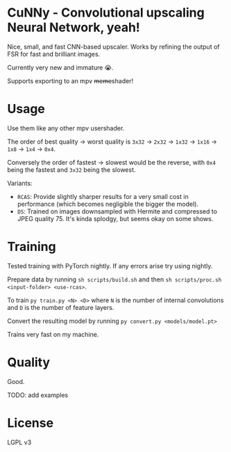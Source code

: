 # CuNNy - Convolutional upscaling Neural Network, yeah!

Nice, small, and fast CNN-based upscaler. Works by refining the output of FSR
for fast and brilliant images.

Currently very new and immature 😭.

Supports exporting to an mpv ~~meme~~shader!

# Usage

Use them like any other mpv usershader.

The order of best quality -> worst quality is `3x32` -> `2x32` -> `1x32` ->
`1x16` -> `1x8` -> `1x4` -> `0x4`.

Conversely the order of fastest -> slowest would be the reverse, with `0x4`
being the fastest and `3x32` being the slowest.

Variants:
- `RCAS`: Provide slightly sharper results for a very small cost in performance
(which becomes negligible the bigger the model).
- `DS`: Trained on images downsampled with Hermite and compressed to JPEG
quality 75. It's kinda splodgy, but seems okay on some shows.

# Training

Tested training with PyTorch nightly. If any errors arise try using nightly.

Prepare data by running `sh scripts/build.sh` and then `sh scripts/proc.sh
<input-folder> <use-rcas>`.

To train `py train.py <N> <D>` where `N` is the number of internal convolutions
and `D` is the number of feature layers.

Convert the resulting model by running `py convert.py <models/model.pt>`

Trains very fast on my machine.

# Quality

Good.

TODO: add examples

# License

LGPL v3
